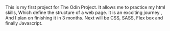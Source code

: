 This is my first project for The Odin Project. It allows me to practice my html skills, Which define the structure of a web page. It is an excciting journey , And I plan on finishing it in 3 months. Next will be CSS, SASS, Flex box and finally Javascript.  